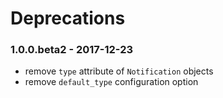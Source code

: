 # Deprecations

### 1.0.0.beta2 - 2017-12-23

* remove `type` attribute of `Notification` objects
* remove `default_type` configuration option
